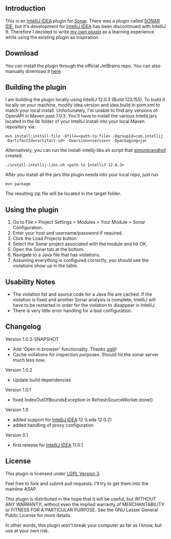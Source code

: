 Introduction
-----------

This is an [IntelliJ IDEA] plugin for [Sonar]. There was a plugin called [SONAR IDE], but it's development for [IntelliJ IDEA] has been discontinued with IntelliJ 9. Therefore I decided to write [my own plugin] as a learning experience while using the existing plugin as inspiration.

[IntelliJ IDEA]: http://www.jetbrains.com/idea/
[Sonar]: http://www.sonarsource.org/
[SONAR IDE]: http://docs.codehaus.org/display/SONAR/IntelliJ+IDEA+Plugin
[my own plugin]: https://github.com/gshakhn/sonar-intellij-plugin

Download
--------

You can install the plugin through the official JetBrains repo. You can also manually download it [here].

[here]: http://plugins.jetbrains.com/plugin?pr=idea&pluginId=7168

Building the plugin
------------------

I am building the plugin locally using IntelliJ 12.0.3 (Build 123.155). To build it locally on your machine, modify idea.version and idea.build in pom.xml to match your local install. Unfortunately, I'm unable to find any versions of OpenAPI in Maven past 7.0.3. You'll have to install the various Intellij jars located in the lib folder of your IntelliJ install into your local Maven repository via:

    mvn install:install-file -Dfile=<path-to-file> -DgroupId=com.intellij -DartifactId=<artifact-id> -Dversion=<version> -Dpackaging=jar

Alternatively, you can run the install-intellij-libs.sh script that [simonbrandhof] created.

    ./install-intellij-libs.sh <path to IntelliJ 12.0.3>


After you install all the jars this plugin needs into your local repo, just run

    mvn package

The resulting zip file will be located in the target folder.

[simonbrandhof]: https://github.com/simonbrandhof


Using the plugin
------------------

1. Go to  File > Project Settings > Modules > Your Module > Sonar Configuration.
2. Enter your host and username/password if required.
3. Click the Load Projects button.
4. Select the Sonar project associated with the module and hit OK.
5. Open the Sonar tab at the bottom.
6. Navigate to a Java file that has violations.
7. Assuming everything is configured correctly, you should see the violations show up in the table.


Usability Notes
------------------
- The violation list and source code for a Java file are cached. If the violation is fixed and another Sonar analysis is complete, IntelliJ will have to be restarted in order for the violation to disappear in IntelliJ.
- There is very little error handling for a bad configuration.


Changelog
---------

Version 1.0.3-SNAPSHOT
- Add 'Open in browser' functionality. Thanks [ggili]!
- Cache violations for inspection purposes. Should hit the sonar server much less now.

Version 1.0.2
- Update build dependencies

Version 1.0.1
- fixed IndexOutOfBoundsException in RefreshSourceWorker.done()

Version 1.0
- added support for [IntelliJ IDEA] 12 (Leda 12.0.2)
- added handling of proxy configuration

Version 0.1
- first release for [IntelliJ IDEA] 11.0.1

[ggili]: https://github.com/ggili


License
------------------

This plugin is licensed under [LGPL Version 3].

Feel free to fork and submit pull requests. I'll try to get them into the mainline ASAP.


This plugin is distributed in the hope that it will be useful, but WITHOUT ANY WARRANTY; without even the implied warranty of MERCHANTABILITY or FITNESS FOR A PARTICULAR PURPOSE. See the GNU Lesser General Public License for more details.

In other words, this plugin won't break your computer as far as I know, but use at your own risk.

[LGPL Version 3]: http://www.gnu.org/licenses/lgpl-3.0.txt

